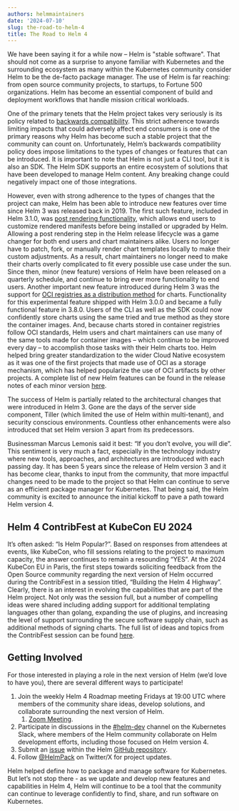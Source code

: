 ```yaml
---
authors: helmmaintainers
date: '2024-07-10'
slug: the-road-to-helm-4
title: The Road to Helm 4
---
```



We have been saying it for a while now – Helm is "stable software". That should not come as a surprise to anyone familiar with Kubernetes and the surrounding ecosystem as many within the Kubernetes community consider Helm to be the de-facto package manager. The use of Helm is far reaching: from open source community projects, to startups, to Fortune 500 organizations. Helm has become an essential component of build and deployment workflows that handle mission critical workloads.
<!-- truncate -->

One of the primary tenets that the Helm project takes very seriously is its policy related to [backwards compatibility](https://github.com/helm/helm/blob/main/CONTRIBUTING.md#semantic-versioning). This strict adherence towards limiting impacts that could adversely affect end consumers is one of the primary reasons why Helm has become such a stable project that the community can count on. Unfortunately, Helm’s backwards compatibility policy does impose limitations to the types of changes or features that can be introduced. It is important to note that Helm is not just a CLI tool, but it is also an SDK. The Helm SDK supports an entire ecosystem of solutions that have been developed to manage Helm content. Any breaking change could negatively impact one of those integrations.

However, even with strong adherence to the types of changes that the project can make, Helm has been able to introduce new features over time since Helm 3 was released back in 2019. The first such feature, included in Helm 3.1.0, was [post rendering functionality](https://helm.sh/docs/topics/advanced), which allows end users to customize rendered manifests before being installed or upgraded by Helm. Allowing a post rendering step in the Helm release lifecycle was a game changer for both end users and chart maintainers alike. Users no longer have to patch, fork, or manually render chart templates locally to make their custom adjustments. As a result, chart maintainers no longer need to make their charts overly complicated to fit every possible use case under the sun. Since then, minor (new feature) versions of Helm have been released on a quarterly schedule, and continue to bring ever more functionality to end users. Another important new feature introduced during Helm 3 was the support for [OCI registries as a distribution method](https://helm.sh/docs/topics/registries/#using-an-oci-based-registry) for charts. Functionality for this experimental feature shipped with Helm 3.0.0 and became a fully functional feature in 3.8.0. Users of the CLI as well as the SDK could now confidently store charts using the same tried and true method as they store the container images. And, because charts stored in container registries follow OCI standards, Helm users and chart maintainers can use many of the same tools made for container images – which continue to be improved every day – to accomplish those tasks with their Helm charts too. Helm helped bring greater standardization to the wider Cloud Native ecosystem as it was one of the first projects that made use of OCI as a storage mechanism, which has helped popularize the use of OCI artifacts by other projects. A complete list of new Helm features can be found in the release notes of each minor version [here](https://github.com/helm/helm/releases).

The success of Helm is partially related to the architectural changes that were introduced in Helm 3. Gone are the days of the server side component, Tiller (which limited the use of Helm within multi-tenant), and security conscious environments. Countless other enhancements were also introduced that set Helm version 3 apart from its predecessors.

Businessman Marcus Lemonis said it best: “If you don’t evolve, you will die”. This sentiment is very much a fact, especially in the technology industry where new tools, approaches, and architectures are introduced with each passing day. It has been 5 years since the release of Helm version 3 and it has become clear, thanks to input from the community, that more impactful changes need to be made to the project so that Helm can continue to serve as an efficient package manager for Kubernetes. That being said, the Helm community is excited to announce the initial kickoff to pave a path toward Helm version 4.

## Helm 4 ContribFest at KubeCon EU 2024

It’s often asked: “Is Helm Popular?”. Based on responses from attendees at events, like KubeCon, who fill sessions relating to the project to maximum capacity, the answer continues to remain a resounding “YES”. At the 2024 KubeCon EU in Paris, the first steps towards soliciting feedback from the Open Source community regarding the next version of Helm occurred during the ContribFest in a session titled, “Building the Helm 4 Highway”. Clearly, there is an interest in evolving the capabilities that are part of the Helm project. Not only was the session full, but a number of compelling ideas were shared including adding support for additional templating languages other than golang, expanding the use of plugins, and increasing the level of support surrounding the secure software supply chain, such as additional methods of signing charts. The full list of ideas and topics from the ContribFest session can be found [here](https://docs.google.com/document/d/1WJ3K96fJeldKHoKhejWHDvCOTddEvY-RCtQBUaZ57FM/edit#heading=h.2xqu5w422ice).

## Getting Involved

For those interested in playing a role in the next version of Helm (we’d love to have you), there are several different ways to participate!

1. Join the weekly Helm 4 Roadmap meeting Fridays at 19:00 UTC where members of the community share ideas, develop solutions, and collaborate surrounding the next version of Helm. 
    1. [Zoom Meeting](https://zoom.us/j/696660622?pwd=MGsraXZ1UkVlTkJLc1B5U05KN053QT09).
2. Participate in discussions in the [#helm-dev](https://kubernetes.slack.com/archives/C51E88VDG) channel on the Kubernetes Slack, where members of the Helm community collaborate on Helm development efforts, including those focused on Helm version 4.
3. Submit an [issue](https://github.com/helm/helm/issues) within the Helm [GitHub repository](https://github.com/helm/helm).
4. Follow [@HelmPack](https://x.com/HelmPack) on Twitter/X for project updates.

Helm helped define how to package and manage software for Kubernetes. But let’s not stop there - as we update and develop new features and capabilities in Helm 4, Helm will continue to be a tool that the community can continue to leverage confidently to find, share, and run software on Kubernetes.
